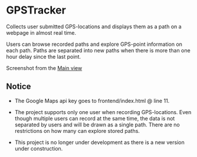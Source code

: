 # GPSTracker

Collects user submitted GPS-locations and displays them as a path on a webpage in almost real time.

Users can browse recorded paths and explore GPS-point information on each path. Paths are separated into new paths when there is more than one hour delay since the last point.

Screenshot from the [Main view](https://i.imgur.com/ejgP0Is.png)

## Notice

- The Google Maps api key goes to frontend/index.html @ line 11.

- The project supports only one user when recording GPS-locations. Even though multiple users can record at the same time, the data is not separated by users and will be drawn as a single path. There are no restrictions on how many can explore stored paths.

- This project is no longer under development as there is a new version under construction.
